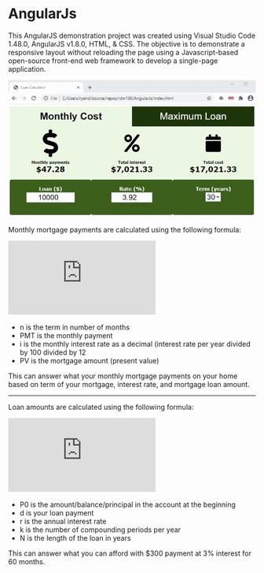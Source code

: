 # AngularJs
This AngularJS demonstration project was created using Visual Studio Code 1.48.0, AngularJS v1.8.0, HTML, & CSS. The objective is to demonstrate a responsive layout without reloading the page using a Javascript-based open-source front-end web framework to develop a single-page application.

![Loan Calculator GIF](https://github.com/rdw100/AngularJs/blob/master/assets/images/FVmR3KtYGl.gif)

Monthly mortgage payments are calculated using the following formula:

![Monthly Payments](https://latex.codecogs.com/gif.latex?%5CLARGE%20PMT%3D%5Cfrac%7BPVi%281&plus;i%29%5En%7D%7B%281&plus;i%29%5En-1%7D)

- n is the term in number of months
- PMT is the monthly payment
- i is the monthly interest rate as a decimal (interest rate per year divided by 100 divided by 12
- PV is the mortgage amount (present value)

This can answer what your monthly mortgage payments on your home based on term of your mortgage, interest rate, and mortgage loan amount.

---

Loan amounts are calculated using the following formula:

![Affordable Loan](https://latex.codecogs.com/gif.latex?%5CLARGE%20P_%7B0%7D%3D%5Cfrac%7Bd%281-%281&plus;%5Cfrac%7Br%7D%7Bk%7D%29%5E%7B-Nk%7D%29%7D%7B%28%5Cfrac%7Br%7D%7Bk%7D%29%7D)

- P0 is the amount/balance/principal in the account at the beginning
- d is your loan payment
- r is the annual interest rate
- k is the number of compounding periods per year
- N is the length of the loan in years

This can answer what you can afford with $300 payment at 3% interest for 60 months.
